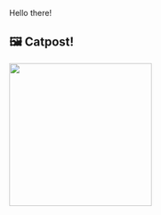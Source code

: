 Hello there!



## 🖼️ Catpost!

<sub>
    <img src="https://cdn2.thecatapi.com/images/id3vAeoWq.jpg" height="256">
</sub>

